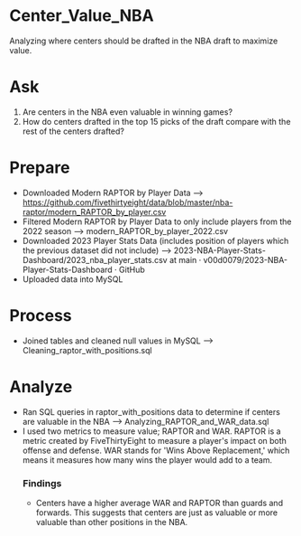 # Center_Value_NBA
Analyzing where centers should be drafted in the NBA draft to maximize value.

# Ask
1. Are centers in the NBA even valuable in winning games?
2. How do centers drafted in the top 15 picks of the draft compare with the rest of the centers drafted?

# Prepare
- Downloaded Modern RAPTOR by Player Data --> https://github.com/fivethirtyeight/data/blob/master/nba-raptor/modern_RAPTOR_by_player.csv
- Filtered Modern RAPTOR by Player Data to only include players from the 2022 season -->
modern_RAPTOR_by_player_2022.csv
- Downloaded 2023 Player Stats Data (includes position of players which the previous dataset did not include) --> 2023-NBA-Player-Stats-Dashboard/2023_nba_player_stats.csv at main · v00d0079/2023-NBA-Player-Stats-Dashboard · GitHub
- Uploaded data into MySQL

# Process
- Joined tables and cleaned null values in MySQL --> Cleaning_raptor_with_positions.sql

# Analyze
- Ran SQL queries in raptor_with_positions data to determine if centers are valuable in the NBA --> Analyzing_RAPTOR_and_WAR_data.sql
- I used two metrics to measure value; RAPTOR and WAR. RAPTOR is a metric created by FiveThirtyEight to measure a player's impact on both offense and defense. WAR stands for 'Wins Above Replacement,' which means it measures how many wins the player would add to a team.
  ### Findings
  - Centers have a higher average WAR and RAPTOR than guards and forwards. This suggests that centers are just as valuable or more valuable than other positions in the NBA. 
